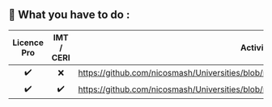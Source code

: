 ## 📢 What you have to do :

| Licence Pro  | IMT / CERI |  Activities |
| :---: | :---: | ------------- |
| :heavy_check_mark:  | :x:  | https://github.com/nicosmash/Universities/blob/main/Labs/TP_PKI_Certificate__17032023.pdf  |
| :heavy_check_mark:  | :heavy_check_mark:  | https://github.com/nicosmash/Universities/blob/main/Labs/VirtualLab_What_to_do.md  |
